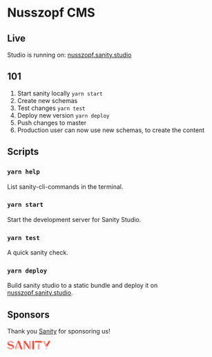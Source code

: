 # Nusszopf CMS

## Live

Studio is running on: [nusszopf.sanity.studio](https://nusszopf.sanity.studio/)

## 101

1. Start sanity locally `yarn start`
2. Create new schemas
3. Test changes `yarn test`
4. Deploy new version `yarn deploy`
5. Push changes to master
6. Production user can now use new schemas, to create the content

## Scripts

### `yarn help`

List sanity-cli-commands in the terminal.

### `yarn start`

Start the development server for Sanity Studio.

### `yarn test`

A quick sanity check.

### `yarn deploy`

Build sanity studio to a static bundle and deploy it on [nusszopf.sanity.studio](https://nusszopf.sanity.studio/).

## Sponsors

Thank you [Sanity](https://www.sanity.io/) for sponsoring us!

<img src="./docs/sanity-logo.png" width="100">
